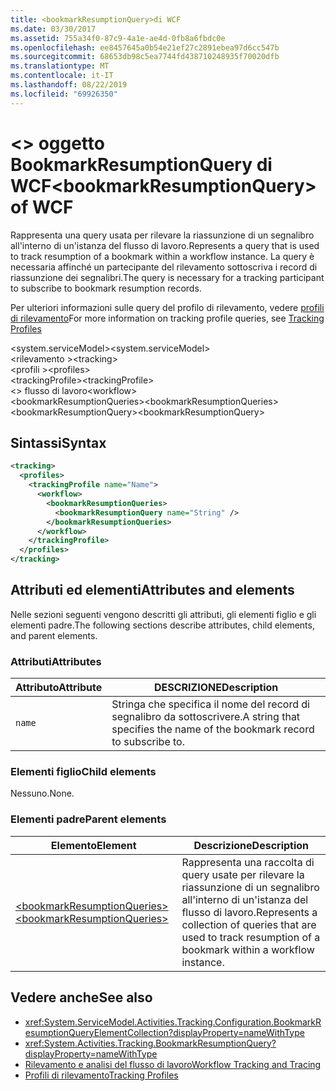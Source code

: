 ```yaml
---
title: <bookmarkResumptionQuery>di WCF
ms.date: 03/30/2017
ms.assetid: 755a34f0-87c9-4a1e-ae4d-0fb8a6fbdc0e
ms.openlocfilehash: ee8457645a0b54e21ef27c2891ebea97d6cc547b
ms.sourcegitcommit: 68653db98c5ea7744fd438710248935f70020dfb
ms.translationtype: MT
ms.contentlocale: it-IT
ms.lasthandoff: 08/22/2019
ms.locfileid: "69926350"
---
```

# <a name="bookmarkresumptionquery-of-wcf"></a><span data-ttu-id="d73ac-102">\<> oggetto BookmarkResumptionQuery di WCF</span><span class="sxs-lookup"><span data-stu-id="d73ac-102">\<bookmarkResumptionQuery> of WCF</span></span>

<span data-ttu-id="d73ac-103">Rappresenta una query usata per rilevare la riassunzione di un segnalibro all'interno di un'istanza del flusso di lavoro.</span><span class="sxs-lookup"><span data-stu-id="d73ac-103">Represents a query that is used to track resumption of a bookmark within a workflow instance.</span></span> <span data-ttu-id="d73ac-104">La query è necessaria affinché un partecipante del rilevamento sottoscriva i record di riassunzione dei segnalibri.</span><span class="sxs-lookup"><span data-stu-id="d73ac-104">The query is necessary for a tracking participant to subscribe to bookmark resumption records.</span></span>  
  
<span data-ttu-id="d73ac-105">Per ulteriori informazioni sulle query del profilo di rilevamento, vedere [profili di rilevamento](../../../windows-workflow-foundation/tracking-profiles.md)</span><span class="sxs-lookup"><span data-stu-id="d73ac-105">For more information on tracking profile queries, see [Tracking Profiles](../../../windows-workflow-foundation/tracking-profiles.md)</span></span>
  
<span data-ttu-id="d73ac-106">\<system.serviceModel></span><span class="sxs-lookup"><span data-stu-id="d73ac-106">\<system.serviceModel></span></span>  
<span data-ttu-id="d73ac-107">\<rilevamento ></span><span class="sxs-lookup"><span data-stu-id="d73ac-107">\<tracking></span></span>  
<span data-ttu-id="d73ac-108">\<profili ></span><span class="sxs-lookup"><span data-stu-id="d73ac-108">\<profiles></span></span>  
<span data-ttu-id="d73ac-109">\<trackingProfile></span><span class="sxs-lookup"><span data-stu-id="d73ac-109">\<trackingProfile></span></span>  
<span data-ttu-id="d73ac-110">\<> flusso di lavoro</span><span class="sxs-lookup"><span data-stu-id="d73ac-110">\<workflow></span></span>  
<span data-ttu-id="d73ac-111">\<bookmarkResumptionQueries></span><span class="sxs-lookup"><span data-stu-id="d73ac-111">\<bookmarkResumptionQueries></span></span>  
<span data-ttu-id="d73ac-112">\<bookmarkResumptionQuery></span><span class="sxs-lookup"><span data-stu-id="d73ac-112">\<bookmarkResumptionQuery></span></span>  
  
## <a name="syntax"></a><span data-ttu-id="d73ac-113">Sintassi</span><span class="sxs-lookup"><span data-stu-id="d73ac-113">Syntax</span></span>  
  
```xml  
<tracking>
  <profiles>
    <trackingProfile name="Name">
      <workflow>
        <bookmarkResumptionQueries>
          <bookmarkResumptionQuery name="String" />
        </bookmarkResumptionQueries>
      </workflow>
    </trackingProfile>
  </profiles>
</tracking>
```  
  
## <a name="attributes-and-elements"></a><span data-ttu-id="d73ac-114">Attributi ed elementi</span><span class="sxs-lookup"><span data-stu-id="d73ac-114">Attributes and elements</span></span>

<span data-ttu-id="d73ac-115">Nelle sezioni seguenti vengono descritti gli attributi, gli elementi figlio e gli elementi padre.</span><span class="sxs-lookup"><span data-stu-id="d73ac-115">The following sections describe attributes, child elements, and parent elements.</span></span>  
  
### <a name="attributes"></a><span data-ttu-id="d73ac-116">Attributi</span><span class="sxs-lookup"><span data-stu-id="d73ac-116">Attributes</span></span>  
  
|<span data-ttu-id="d73ac-117">Attributo</span><span class="sxs-lookup"><span data-stu-id="d73ac-117">Attribute</span></span>|<span data-ttu-id="d73ac-118">DESCRIZIONE</span><span class="sxs-lookup"><span data-stu-id="d73ac-118">Description</span></span>|  
|---------------|-----------------|  
|`name`|<span data-ttu-id="d73ac-119">Stringa che specifica il nome del record di segnalibro da sottoscrivere.</span><span class="sxs-lookup"><span data-stu-id="d73ac-119">A string that specifies the name of the bookmark record to subscribe to.</span></span>|  
  
### <a name="child-elements"></a><span data-ttu-id="d73ac-120">Elementi figlio</span><span class="sxs-lookup"><span data-stu-id="d73ac-120">Child elements</span></span>

<span data-ttu-id="d73ac-121">Nessuno.</span><span class="sxs-lookup"><span data-stu-id="d73ac-121">None.</span></span>
  
### <a name="parent-elements"></a><span data-ttu-id="d73ac-122">Elementi padre</span><span class="sxs-lookup"><span data-stu-id="d73ac-122">Parent elements</span></span>  
  
|<span data-ttu-id="d73ac-123">Elemento</span><span class="sxs-lookup"><span data-stu-id="d73ac-123">Element</span></span>|<span data-ttu-id="d73ac-124">Descrizione</span><span class="sxs-lookup"><span data-stu-id="d73ac-124">Description</span></span>|  
|-------------|-----------------|  
|[<span data-ttu-id="d73ac-125">\<bookmarkResumptionQueries></span><span class="sxs-lookup"><span data-stu-id="d73ac-125">\<bookmarkResumptionQueries></span></span>](bookmarkresumptionqueries-of-wcf.md)|<span data-ttu-id="d73ac-126">Rappresenta una raccolta di query usate per rilevare la riassunzione di un segnalibro all'interno di un'istanza del flusso di lavoro.</span><span class="sxs-lookup"><span data-stu-id="d73ac-126">Represents a collection of queries that are used to track resumption of a bookmark within a workflow instance.</span></span>|  
  
## <a name="see-also"></a><span data-ttu-id="d73ac-127">Vedere anche</span><span class="sxs-lookup"><span data-stu-id="d73ac-127">See also</span></span>

- <xref:System.ServiceModel.Activities.Tracking.Configuration.BookmarkResumptionQueryElementCollection?displayProperty=nameWithType>
- <xref:System.Activities.Tracking.BookmarkResumptionQuery?displayProperty=nameWithType>
- [<span data-ttu-id="d73ac-128">Rilevamento e analisi del flusso di lavoro</span><span class="sxs-lookup"><span data-stu-id="d73ac-128">Workflow Tracking and Tracing</span></span>](../../../windows-workflow-foundation/workflow-tracking-and-tracing.md)
- [<span data-ttu-id="d73ac-129">Profili di rilevamento</span><span class="sxs-lookup"><span data-stu-id="d73ac-129">Tracking Profiles</span></span>](../../../windows-workflow-foundation/tracking-profiles.md)
